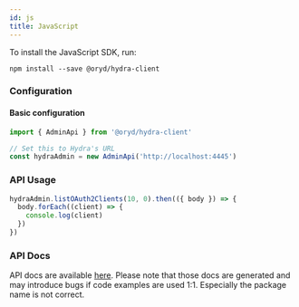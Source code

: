 ```yaml
---
id: js
title: JavaScript
---
```


To install the JavaScript SDK, run:

```
npm install --save @oryd/hydra-client
```

### Configuration

#### Basic configuration

```js
import { AdminApi } from '@oryd/hydra-client'

// Set this to Hydra's URL
const hydraAdmin = new AdminApi('http://localhost:4445')
```

### API Usage

```js
hydraAdmin.listOAuth2Clients(10, 0).then(({ body }) => {
  body.forEach((client) => {
    console.log(client)
  })
})
```

### API Docs

API docs are available
[here](https://github.com/ory/hydra/blob/master/sdk/js/swagger/README.md).
Please note that those docs are generated and may introduce bugs if code
examples are used 1:1. Especially the package name is not correct.
